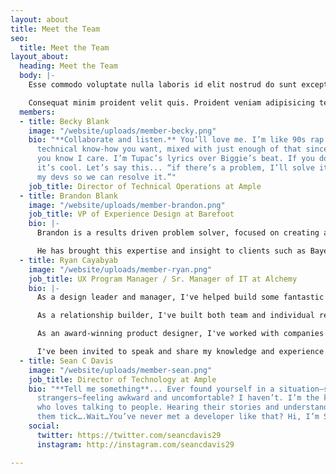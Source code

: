 ```yaml
---
layout: about
title: Meet the Team
seo:
  title: Meet the Team
layout_about:
  heading: Meet the Team
  body: |-
    Esse commodo voluptate nulla laboris id elit nostrud do sunt excepteur aliqua. Anim consequat et laboris ipsum occaecat aliqua officia amet fugiat irure. Do enim proident labore esse nisi anim. Et in ea laborum ea. Ex aliqua tempor consectetur magna.

    Consequat minim proident velit quis. Proident veniam adipisicing tempor cupidatat eiusmod sit pariatur velit excepteur in nostrud. Ipsum incididunt ex pariatur dolore. Nostrud nulla ex exercitation enim proident. Laboris ex commodo voluptate laborum Lorem deserunt quis sit aliqua.
  members:
  - title: Becky Blank
    image: "/website/uploads/member-becky.png"
    bio: "**Collaborate and listen.** You’ll love me. I’m like 90s rap. I’ve got the
      technical know-how you want, mixed with just enough of that sincerity to let
      you know I care. I’m Tupac’s lyrics over Biggie’s beat. If you don’t get that,
      it’s cool. Let’s say this... “if there’s a problem, I’ll solve it. Check with
      my devs so we can resolve it.”"
    job_title: Director of Technical Operations at Ample
  - title: Brandon Blank
    image: "/website/uploads/member-brandon.png"
    job_title: VP of Experience Design at Barefoot
    bio: |-
      Brandon is a results driven problem solver, focused on creating and constantly improving best-in-class consumer experiences. He has a deep understanding and empathy for why and how people use systems to connect with each other and the brands they love.

      He has brought this expertise and insight to clients such as Bayer, ExxonMobil, Procter & Gamble, Mars and Bayer using enterprise platforms such as Sitecore, AEM and Drupal. Specialties include: Customer experience strategy and planning, interaction design, visual design, user research and testing.
  - title: Ryan Cayabyab
    image: "/website/uploads/member-ryan.png"
    job_title: UX Program Manager / Sr. Manager of IT at Alchemy
    bio: |-
      As a design leader and manager, I've helped build some fantastic teams from the ground up. I've helped lay the groundwork that has helped team members succeed in their goals. I've implemented and managed design processes to ensure products get delivered on time within tight deadlines, and the designers are happy in the process. I've coached individuals to be successful leaders, even when I'm no longer part of the team. I'm delighted to give my legos away because I know I can find another tower to create and build on ([https://firstround.com/review/give-away-your-legos-and-other-commandments-for-scaling-startups/](https://firstround.com/review/give-away-your-legos-and-other-commandments-for-scaling-startups/ "https://firstround.com/review/give-away-your-legos-and-other-commandments-for-scaling-startups/")).

      As a relationship builder, I've built both team and individual relationships that have not only helped the organization with its goals but help ensure smooth partnerships between teammates — even on the other side of the world.

      As an award-winning product designer, I've worked with companies such as Procter & Gamble, Kroger, Toyota, ProScan, and many others.

      I've been invited to speak and share my knowledge and experience with AIGA, IxDA, as well as several companies, colleges, and non-profits.
  - title: Sean C Davis
    image: "/website/uploads/member-sean.png"
    job_title: Director of Technology at Ample
    bio: "**Tell me something**... Ever found yourself in a situation—surrounded by
      strangers—feeling awkward and uncomfortable? I haven’t. I’m the kind of developer
      who loves talking to people. Hearing their stories and understanding what makes
      them tick….Wait…You’ve never met a developer like that? Hi, I’m Sean."
    social:
      twitter: https://twitter.com/seancdavis29
      instagram: http://instagram.com/seancdavis29

---
```

